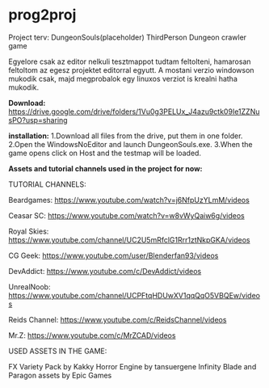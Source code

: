 # prog2proj

Project terv: DungeonSouls(placeholder)
ThirdPerson Dungeon crawler game

Egyelore csak az editor nelkuli tesztmappot tudtam feltolteni, hamarosan feltoltom az egesz projektet editorral egyutt.
A mostani verzio windowson mukodik csak, majd megprobalok egy linuxos verziot is krealni hatha mukodik.

**Download:** https://drive.google.com/drive/folders/1Vu0g3PELUx_J4azu9ctk09Ie1ZZNusPO?usp=sharing


**installation:**
1.Download all files from the drive, put them in one folder.
2.Open the WindowsNoEditor and launch DungeonSouls.exe.
3.When the game opens click on Host and the testmap will be loaded.

**Assets and tutorial channels used in the project for now:**

TUTORIAL CHANNELS:

Beardgames:
https://www.youtube.com/watch?v=j6NfpUzYLmM/videos

Ceasar SC:
https://www.youtube.com/watch?v=w8vWyQaiw6g/videos

Royal Skies:
https://www.youtube.com/channel/UC2U5mRfclG1Rrr1ztNkpGKA/videos

CG Geek:
https://www.youtube.com/user/Blenderfan93/videos

DevAddict:
https://www.youtube.com/c/DevAddict/videos

UnrealNoob:
https://www.youtube.com/channel/UCPFtqHDUwXV1qqQqO5VBQEw/videos

Reids Channel:
https://www.youtube.com/c/ReidsChannel/videos

Mr.Z:
https://www.youtube.com/c/MrZCAD/videos

USED ASSETS IN THE GAME:

FX Variety Pack by Kakky
Horror Engine by tansuergene
Infinity Blade and Paragon assets by Epic Games





